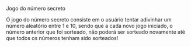 Jogo do número secreto

O jogo do número secreto consiste em o usuário tentar adivinhar um número aleatório entre 1 e 10, sendo que a cada 
novo jogo iniciado, o número anterior que foi sorteado, não poderá ser sorteado novamente até que todos os números tenham sido sorteados!
